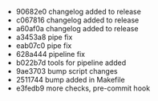 - 90682e0 changelog added to release
- c067816 changelog added to release
- a60af0a changelog added to release
- a3453a8 pipe fix
- eab07c0 pipe fix
- 628a444 pipeline fix
- b022b7d tools for pipeline added
- 9ae3703 bump script changes
- 2511744 bump added in Makefile
- e3fedb9 more checks, pre-commit hook